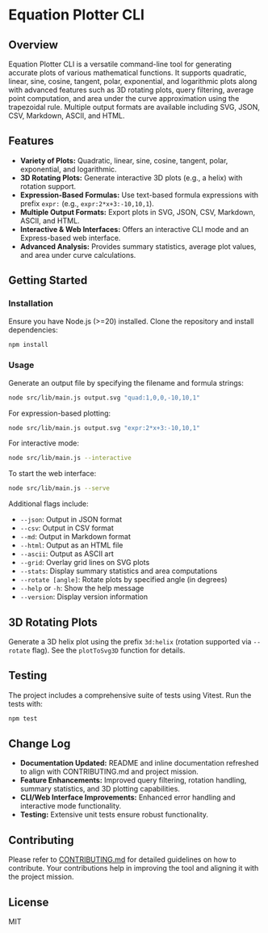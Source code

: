 # Equation Plotter CLI

## Overview

Equation Plotter CLI is a versatile command-line tool for generating accurate plots of various mathematical functions. It supports quadratic, linear, sine, cosine, tangent, polar, exponential, and logarithmic plots along with advanced features such as 3D rotating plots, query filtering, average point computation, and area under the curve approximation using the trapezoidal rule. Multiple output formats are available including SVG, JSON, CSV, Markdown, ASCII, and HTML.

## Features

- **Variety of Plots:** Quadratic, linear, sine, cosine, tangent, polar, exponential, and logarithmic.
- **3D Rotating Plots:** Generate interactive 3D plots (e.g., a helix) with rotation support.
- **Expression-Based Formulas:** Use text-based formula expressions with prefix `expr:` (e.g., `expr:2*x+3:-10,10,1`).
- **Multiple Output Formats:** Export plots in SVG, JSON, CSV, Markdown, ASCII, and HTML.
- **Interactive & Web Interfaces:** Offers an interactive CLI mode and an Express-based web interface.
- **Advanced Analysis:** Provides summary statistics, average plot values, and area under curve calculations.

## Getting Started

### Installation

Ensure you have Node.js (>=20) installed. Clone the repository and install dependencies:

```bash
npm install
```

### Usage

Generate an output file by specifying the filename and formula strings:

```bash
node src/lib/main.js output.svg "quad:1,0,0,-10,10,1"
```

For expression-based plotting:

```bash
node src/lib/main.js output.svg "expr:2*x+3:-10,10,1"
```

For interactive mode:

```bash
node src/lib/main.js --interactive
```

To start the web interface:

```bash
node src/lib/main.js --serve
```

Additional flags include:

- `--json`: Output in JSON format
- `--csv`: Output in CSV format
- `--md`: Output in Markdown format
- `--html`: Output as an HTML file
- `--ascii`: Output as ASCII art
- `--grid`: Overlay grid lines on SVG plots
- `--stats`: Display summary statistics and area computations
- `--rotate [angle]`: Rotate plots by specified angle (in degrees)
- `--help` or `-h`: Show the help message
- `--version`: Display version information

## 3D Rotating Plots

Generate a 3D helix plot using the prefix `3d:helix` (rotation supported via `--rotate` flag). See the `plotToSvg3D` function for details.

## Testing

The project includes a comprehensive suite of tests using Vitest. Run the tests with:

```bash
npm test
```

## Change Log

- **Documentation Updated:** README and inline documentation refreshed to align with CONTRIBUTING.md and project mission.
- **Feature Enhancements:** Improved query filtering, rotation handling, summary statistics, and 3D plotting capabilities.
- **CLI/Web Interface Improvements:** Enhanced error handling and interactive mode functionality.
- **Testing:** Extensive unit tests ensure robust functionality.

## Contributing

Please refer to [CONTRIBUTING.md](CONTRIBUTING.md) for detailed guidelines on how to contribute. Your contributions help in improving the tool and aligning it with the project mission.

## License

MIT
